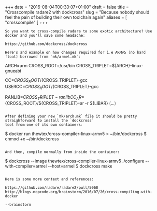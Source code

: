 +++
date = "2016-08-04T00:30:07+01:00"
draft = false
title = "Crosscompile radare2 with dockcross"
slug = "Because nobody should feel the pain of building their own toolchain again"
aliases = [
	"crosscompile"
]
+++
```
So you want to cross-compile radare to some exotic architecture? Use docker and you'll save some headache:

https://github.com/dockcross/dockcross

Here's and example on how changes required for i.e ARMv5 (no hard float) borrowed from `mk/armel.mk`:

```
ARCH=arm
CROSS_ROOT=/usr/bin
CROSS_TRIPLET=${ARCH}-linux-gnueabi

CC=${CROSS_ROOT}/${CROSS_TRIPLET}-gcc
USERCC=${CROSS_ROOT}/${CROSS_TRIPLET}-gcc

RANLIB=${CROSS_TRIPLET}-ranlib
CC_AR=${CROSS_ROOT}/${CROSS_TRIPLET}-ar -r ${LIBAR}
(...)
```

After defining your new `mk/arch.mk` file it should be pretty straighforward to install the `dockcross`
tool from one of its own containers:

```
$ docker run thewtex/cross-compiler-linux-armv5 > ~/bin/dockcross
$ chmod +x ~/bin/dockcross
```

And then, compile normally from inside the container:

```
$ dockcross --image thewtex/cross-compiler-linux-armv5 ./configure --with-compiler=armel --host=armel
$ dockcross make
```

Here is some more context and references:

https://github.com/radare/radare2/pull/5060
http://blogs.nopcode.org/brainstorm/2016/07/26/cross-compiling-with-docker

--brainstorm
